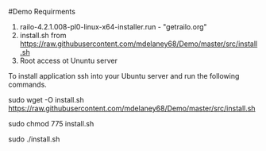 #Demo
Requirments 
1. railo-4.2.1.008-pl0-linux-x64-installer.run - "getrailo.org"
2. install.sh from https://raw.githubusercontent.com/mdelaney68/Demo/master/src/install.sh
3. Root access ot Ununtu server

To install application ssh into your Ubuntu server and run the following commands.

sudo wget -O install.sh https://raw.githubusercontent.com/mdelaney68/Demo/master/src/install.sh

sudo chmod 775 install.sh

sudo ./install.sh


